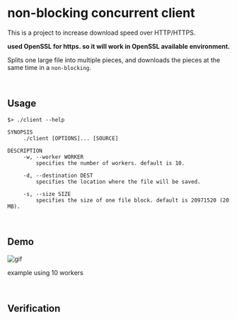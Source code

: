 # non-blocking concurrent client

This is a project to increase download speed over HTTP/HTTPS.

**used OpenSSL for https. so it will work in OpenSSL available environment.**

Splits one large file into multiple pieces, and downloads the pieces at the same time in a `non-blocking`.

<br/>

## Usage

```
$> ./client --help

SYNOPSIS
     ./client [OPTIONS]... [SOURCE]

DESCRIPTION
     -w, --worker WORKER
         specifies the number of workers. default is 10.

     -d, --destination DEST
         specifies the location where the file will be saved.

     -s, --size SIZE
         specifies the size of one file block. default is 20971520 (20 MB).
```

<br/>

## Demo

![gif](https://user-images.githubusercontent.com/12230655/191024988-f4660878-2d04-4087-a2c3-abea0f34f478.gif)

example using 10 workers

<br/>

## Verification
